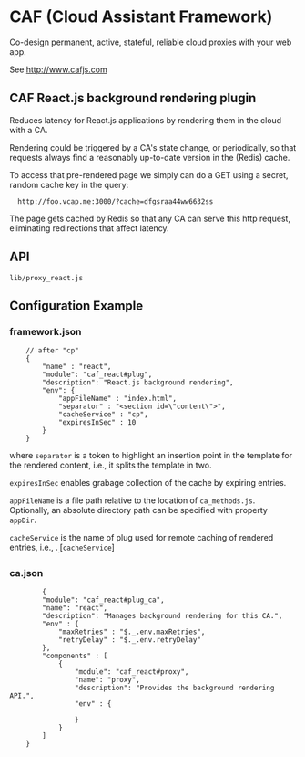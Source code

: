 # CAF (Cloud Assistant Framework)

Co-design permanent, active, stateful, reliable cloud proxies with your web app.

See http://www.cafjs.com 

## CAF React.js background rendering plugin

Reduces latency for React.js applications by rendering them in the cloud with a CA. 

Rendering could be triggered by a CA's state change, or periodically, so that requests always find a reasonably up-to-date version in the (Redis) cache.

To access that pre-rendered page we simply can do a GET using a secret, random cache key in the query:

      http://foo.vcap.me:3000/?cache=dfgsraa44ww6632ss

The page gets cached by Redis so that any CA can serve this http request, eliminating redirections that affect latency.


## API

    lib/proxy_react.js
 
## Configuration Example

### framework.json

        // after "cp"
        {
            "name" : "react",
            "module": "caf_react#plug",
            "description": "React.js background rendering",
            "env": {
                "appFileName" : "index.html",
                "separator" : "<section id=\"content\">",
                "cacheService" : "cp",
                "expiresInSec" : 10
            }
        }

where `separator` is a token to highlight an insertion point in the template for the rendered content, i.e., it splits the template in two.

`expiresInSec` enables grabage collection of the cache by expiring entries.

`appFileName` is a file path relative to the location of `ca_methods.js`. Optionally, an absolute directory path can be specified with property `appDir`.

`cacheService` is the name of plug used for remote caching of rendered entries, i.e., $._.$[`cacheService`]


### ca.json

            {
            "module": "caf_react#plug_ca",
            "name": "react",
            "description": "Manages background rendering for this CA.",
            "env" : {
                "maxRetries" : "$._.env.maxRetries",
                "retryDelay" : "$._.env.retryDelay"
            },
            "components" : [
                {
                    "module": "caf_react#proxy",
                    "name": "proxy",
                    "description": "Provides the background rendering API.",
                    "env" : {

                    }
                }
            ]
        }
